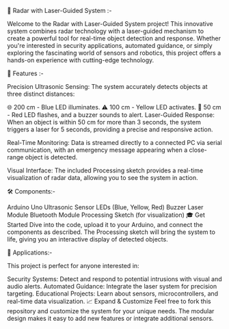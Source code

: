 🎯 Radar with Laser-Guided System :- 

Welcome to the Radar with Laser-Guided System project! This innovative system combines radar technology with a laser-guided mechanism to create a powerful tool for real-time object detection and response. Whether you're interested in security applications, automated guidance, or simply exploring the fascinating world of sensors and robotics, this project offers a hands-on experience with cutting-edge technology.

🚀 Features :- 

Precision Ultrasonic Sensing: The system accurately detects objects at three distinct distances:

🌐 200 cm - Blue LED illuminates.
⚠️ 100 cm - Yellow LED activates.
🚨 50 cm - Red LED flashes, and a buzzer sounds to alert.
Laser-Guided Response: When an object is within 50 cm for more than 3 seconds, the system triggers a laser for 5 seconds, providing a precise and responsive action.

Real-Time Monitoring: Data is streamed directly to a connected PC via serial communication, with an emergency message appearing when a close-range object is detected.

Visual Interface: The included Processing sketch provides a real-time visualization of radar data, allowing you to see the system in action.

🛠️ Components:- 

Arduino Uno
Ultrasonic Sensor
LEDs (Blue, Yellow, Red)
Buzzer
Laser Module
Bluetooth Module
Processing Sketch (for visualization)
🎓 Get Started
Dive into the code, upload it to your Arduino, and connect the components as described. The Processing sketch will bring the system to life, giving you an interactive display of detected objects.

🌟 Applications:-

This project is perfect for anyone interested in:

Security Systems: Detect and respond to potential intrusions with visual and audio alerts.
Automated Guidance: Integrate the laser system for precision targeting.
Educational Projects: Learn about sensors, microcontrollers, and real-time data visualization.
📈 Expand & Customize
Feel free to fork this repository and customize the system for your unique needs. The modular design makes it easy to add new features or integrate additional sensors.
